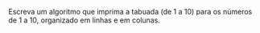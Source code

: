  Escreva um algoritmo que imprima a tabuada (de 1 a 10) para os números de 
1 a 10, organizado em linhas e em colunas. 


